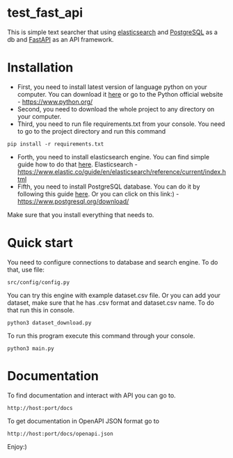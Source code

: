 # test_fast_api
This is simple text searcher that using [elasticsearch](https://www.elastic.co/) and [PostgreSQL](https://www.postgresql.org/) as a db and [FastAPI](https://fastapi.tiangolo.com/) as an API framework.

# Installation
* First, you need to install latest version of language python on your computer.
You can download it [here](https://www.python.org/downloads/) or go to the Python official website - https://www.python.org/
* Second, you need to download the whole project to any directory on your computer.
* Third, you need to run file requirements.txt from your console. You need to go to the project directory and run this command
```
pip install -r requirements.txt
```
* Forth, you need to install elasticsearch engine. You can find simple guide how to do that [here](https://www.elastic.co/guide/en/elasticsearch/reference/current/index.html).
Elasticsearch - https://www.elastic.co/guide/en/elasticsearch/reference/current/index.html
* Fifth, you need to install PostgreSQL database. You can do it by following this guide [here](https://www.postgresql.org/download/).
Or you can click on this link:) - https://www.postgresql.org/download/

Make sure that you install everything that needs to.

# Quick start
You need to configure connections to database and search engine. To do that, use file:
```
src/config/config.py
```

You can try this engine with example dataset.csv file. Or you can add your dataset, make sure that he has .csv format and dataset.csv name.
To do that run this in console.
```
python3 dataset_download.py
```
To run this program execute this command through your console.
```
python3 main.py
```

# Documentation
To find documentation and interact with API you can go to. 
```
http://host:port/docs
```
To get documentation in OpenAPI JSON format go to
```
http://host:port/docs/openapi.json
```

Enjoy:)
